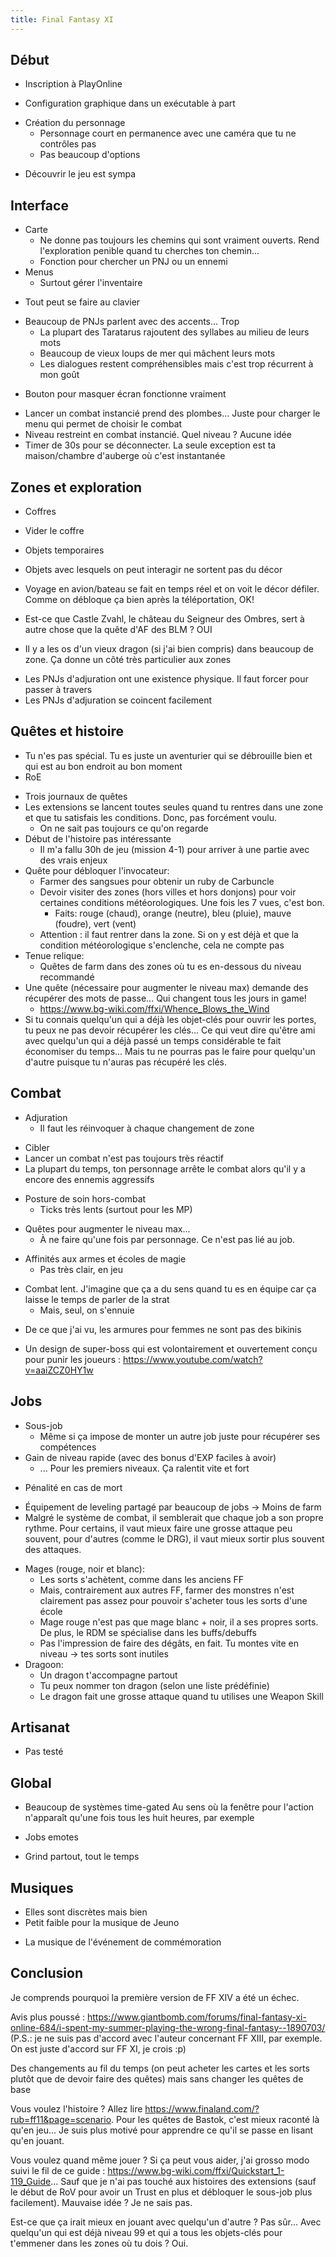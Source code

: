 ```yaml
---
title: Final Fantasy XI
---
```


## Début
  - Inscription à PlayOnline
  * Configuration graphique dans un exécutable à part
  - Création du personnage
    - Personnage court en permanence avec une caméra que tu ne contrôles pas
    * Pas beaucoup d'options
  + Découvrir le jeu est sympa

## Interface
  - Carte
    - Ne donne pas toujours les chemins qui sont vraiment ouverts. Rend l'exploration penible quand tu cherches ton chemin...
    + Fonction pour chercher un PNJ ou un ennemi
  - Menus
    - Surtout gérer l'inventaire
  + Tout peut se faire au clavier
  - Beaucoup de PNJs parlent avec des accents... Trop
    * La plupart des Taratarus rajoutent des syllabes au milieu de leurs mots
    * Beaucoup de vieux loups de mer qui mâchent leurs mots
    * Les dialogues restent compréhensibles mais c'est trop récurrent à mon goût
  + Bouton pour masquer écran fonctionne vraiment
  - Lancer un combat instancié prend des plombes... Juste pour charger le menu qui permet de choisir le combat
  - Niveau restreint en combat instancié. Quel niveau ? Aucune idée
  - Timer de 30s pour se déconnecter. La seule exception est ta maison/chambre d'auberge où c'est instantanée

## Zones et exploration
  + Coffres
  - Vider le coffre
  + Objets temporaires
  - Objets avec lesquels on peut interagir ne sortent pas du décor
  + Voyage en avion/bateau se fait en temps réel et on voit le décor défiler. Comme on débloque ça bien après la téléportation, OK!
  * Est-ce que Castle Zvahl, le château du Seigneur des Ombres, sert à autre chose que la quête d'AF des BLM ? OUI
  + Il y a les os d'un vieux dragon (si j'ai bien compris) dans beaucoup de zone. Ça donne un côté très particulier aux zones
  - Les PNJs d'adjuration ont une existence physique. Il faut forcer pour passer à travers
  - Les PNJs d'adjuration se coincent facilement

## Quêtes et histoire
  + Tu n'es pas spécial. Tu es juste un aventurier qui se débrouille bien et qui est au bon endroit au bon moment
  + RoE
  - Trois journaux de quêtes
  - Les extensions se lancent toutes seules quand tu rentres dans une zone et que tu satisfais les conditions. Donc, pas forcément voulu.
    * On ne sait pas toujours ce qu'on regarde
  - Début de l'histoire pas intéressante
    * Il m'a fallu 30h de jeu (mission 4-1) pour arriver à une partie avec des vrais enjeux
  - Quête pour débloquer l'invocateur:
    * Farmer des sangsues pour obtenir un ruby de Carbuncle
    * Devoir visiter des zones (hors villes et hors donjons) pour voir certaines conditions météorologiques. Une fois les 7 vues, c'est bon.
      * Faits: rouge (chaud), orange (neutre), bleu (pluie), mauve (foudre), vert (vent)
    * Attention : il faut rentrer dans la zone. Si on y est déjà et que la condition météorologique s'enclenche, cela ne compte pas
  - Tenue relique:
    * Quêtes de farm dans des zones où tu es en-dessous du niveau recommandé
  - Une quête (nécessaire pour augmenter le niveau max) demande des récupérer des mots de passe... Qui changent tous les jours in game!
    * https://www.bg-wiki.com/ffxi/Whence_Blows_the_Wind
  - Si tu connais quelqu'un qui a déjà les objet-clés pour ouvrir les portes, tu peux ne pas devoir récupérer les clés... Ce qui veut dire qu'être ami avec quelqu'un qui a déjà passé un temps considérable te fait économiser du temps... Mais tu ne pourras pas le faire pour quelqu'un d'autre puisque tu n'auras pas récupéré les clés.

## Combat
  + Adjuration
    - Il faut les réinvoquer à chaque changement de zone
  - Cibler
  - Lancer un combat n'est pas toujours très réactif
  - La plupart du temps, ton personnage arrête le combat alors qu'il y a encore des ennemis aggressifs
  + Posture de soin hors-combat
    - Ticks très lents (surtout pour les MP)
  - Quêtes pour augmenter le niveau max...
    + À ne faire qu'une fois par personnage. Ce n'est pas lié au job.
  + Affinités aux armes et écoles de magie
    - Pas très clair, en jeu
  * Combat lent. J'imagine que ça a du sens quand tu es en équipe car ça laisse le temps de parler de la strat
    - Mais, seul, on s'ennuie
  + De ce que j'ai vu, les armures pour femmes ne sont pas des bikinis
  - Un design de super-boss qui est volontairement et ouvertement conçu pour punir les joueurs : https://www.youtube.com/watch?v=aaiZCZ0HY1w

## Jobs
  + Sous-job
    - Même si ça impose de monter un autre job juste pour récupérer ses compétences
  + Gain de niveau rapide (avec des bonus d'EXP faciles à avoir)
    - ... Pour les premiers niveaux. Ça ralentit vite et fort
  - Pénalité en cas de mort
  + Équipement de leveling partagé par beaucoup de jobs -> Moins de farm
  + Malgré le système de combat, il semblerait que chaque job a son propre rythme. Pour certains, il vaut mieux faire une grosse attaque peu souvent, pour d'autres (comme le DRG), il vaut mieux sortir plus souvent des attaques.
  * Mages (rouge, noir et blanc):
    * Les sorts s'achètent, comme dans les anciens FF
    - Mais, contrairement aux autres FF, farmer des monstres n'est clairement pas assez pour pouvoir s'acheter tous les sorts d'une école
    + Mage rouge n'est pas que mage blanc + noir, il a ses propres sorts. De plus, le RDM se spécialise dans les buffs/debuffs
    - Pas l'impression de faire des dégâts, en fait. Tu montes vite en niveau -> tes sorts sont inutiles
  * Dragoon:
    + Un dragon t'accompagne partout
    + Tu peux nommer ton dragon (selon une liste prédéfinie)
    + Le dragon fait une grosse attaque quand tu utilises une Weapon Skill

## Artisanat
  * Pas testé

## Global
  - Beaucoup de systèmes time-gated
    Au sens où la fenêtre pour l'action n'apparaît qu'une fois tous les huit heures, par exemple
  + Jobs emotes
  - Grind partout, tout le temps

## Musiques
  + Elles sont discrètes mais bien
  + Petit faible pour la musique de Jeuno
  - La musique de l'événement de commémoration

## Conclusion
Je comprends pourquoi la première version de FF XIV a été un échec.

Avis plus poussé : https://www.giantbomb.com/forums/final-fantasy-xi-online-684/i-spent-my-summer-playing-the-wrong-final-fantasy--1890703/ (P.S.: je ne suis pas d'accord avec l'auteur concernant FF XIII, par exemple. On est juste d'accord sur FF XI, je crois :p)

Des changements au fil du temps (on peut acheter les cartes et les sorts plutôt que de devoir faire des quêtes) mais sans changer les quêtes de base

Vous voulez l'histoire ? Allez lire https://www.finaland.com/?rub=ff11&page=scenario. Pour les quêtes de Bastok, c'est mieux raconté là qu'en jeu... Je suis plus motivé pour apprendre ce qu'il se passe en lisant qu'en jouant.

Vous voulez quand même jouer ? Si ça peut vous aider, j'ai grosso modo suivi le fil de ce guide : https://www.bg-wiki.com/ffxi/Quickstart_1-119_Guide... Sauf que je n'ai pas touché aux histoires des extensions (sauf le début de RoV pour avoir un Trust en plus et débloquer le sous-job plus facilement). Mauvaise idée ? Je ne sais pas.

Est-ce que ça irait mieux en jouant avec quelqu'un d'autre ? Pas sûr... Avec quelqu'un qui est déjà niveau 99 et qui a tous les objets-clés pour t'emmener dans les zones où tu dois ? Oui.